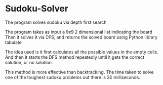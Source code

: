 # Sudoku-Solver
The program solves sudoku via depth first search

The program takes as input a 9x9 2 dimensional list indicating the board
Then it solves it via DFS, and returns the solved board using Python library tabulate

The idea used is it first calculates all the possible values in the empty cells. And then it starts the DFS method repeatedly until it gets the correct solution, or no solution.

This method is more effective than backtracking. The time taken to solve one of the toughest sudoku problems out there is 30 milliseconds. 
